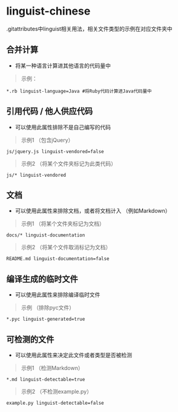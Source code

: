 # linguist-chinese

.gitattributes中linguist相关用法，相关文件类型的示例在对应文件夹中

## 合并计算

* 将某一种语言计算进其他语言的代码量中
> 示例：
```gitattributes
*.rb linguist-language=Java #将Ruby代码计算进Java代码量中
```

## 引用代码 / 他人供应代码

* 可以使用此属性排除不是自己编写的代码
> 示例1 （包含jQuery）
```gitattributes
js/jquery.js linguist-vendored=false
```
> 示例2 （将某个文件夹标记为此类代码）
```gitattributes
js/* linguist-vendored
```

## 文档

* 可以使用此属性来排除文档，或者将文档计入 （例如Markdown）
> 示例1 （将某个文件夹标记为文档）
```gitattributes
docs/* linguist-documentation
```
> 示例2 （将某个文件取消标记为文档）
```gitattributes
README.md linguist-documentation=false
```

## 编译生成的临时文件

* 可以使用此属性来排除编译临时文件
> 示例 （排除pyc文件）
```gitattributes
*.pyc linguist-generated=true
```

## 可检测的文件

* 可以使用此属性来决定此文件或者类型是否被检测
> 示例1 （检测Markdown）
```gitattributes
*.md linguist-detectable=true
```
> 示例2 （不检测example.py）
```gitattributes
example.py linguist-detectable=false
```
